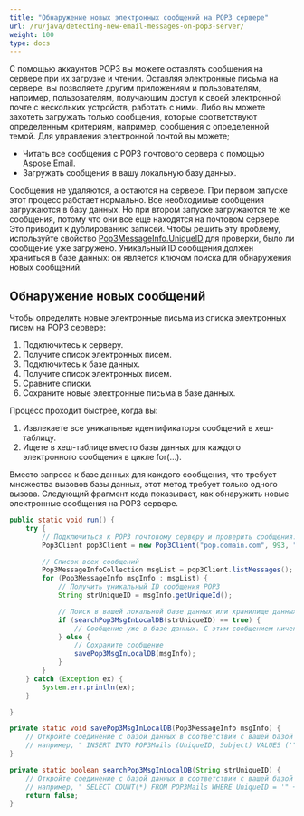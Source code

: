 ```yaml
---
title: "Обнаружение новых электронных сообщений на POP3 сервере"
url: /ru/java/detecting-new-email-messages-on-pop3-server/
weight: 100
type: docs
---
```



С помощью аккаунтов POP3 вы можете оставлять сообщения на сервере при их загрузке и чтении. Оставляя электронные письма на сервере, вы позволяете другим приложениям и пользователям, например, пользователям, получающим доступ к своей электронной почте с нескольких устройств, работать с ними. Либо вы можете захотеть загружать только сообщения, которые соответствуют определенным критериям, например, сообщения с определенной темой. Для управления электронной почтой вы можете;

- Читать все сообщения с POP3 почтового сервера с помощью Aspose.Email.
- Загружать сообщения в вашу локальную базу данных.

Сообщения не удаляются, а остаются на сервере. При первом запуске этот процесс работает нормально. Все необходимые сообщения загружаются в базу данных. Но при втором запуске загружаются те же сообщения, потому что они все еще находятся на почтовом сервере. Это приводит к дублированию записей. Чтобы решить эту проблему, используйте свойство [Pop3MessageInfo.UniqueID](https://apireference.aspose.com/email/java/com.aspose.email/Pop3MessageInfo#getUniqueId\(\)) для проверки, было ли сообщение уже загружено. Уникальный ID сообщения должен храниться в базе данных: он является ключом поиска для обнаружения новых сообщений.
## **Обнаружение новых сообщений**
Чтобы определить новые электронные письма из списка электронных писем на POP3 сервере:

1. Подключитесь к серверу.
1. Получите список электронных писем.
1. Подключитесь к базе данных.
1. Получите список электронных писем.
1. Сравните списки.
1. Сохраните новые электронные письма в базе данных.

Процесс проходит быстрее, когда вы:

1. Извлекаете все уникальные идентификаторы сообщений в хеш-таблицу.
1. Ищете в хеш-таблице вместо базы данных для каждого электронного сообщения в цикле for(…).

Вместо запроса к базе данных для каждого сообщения, что требует множества вызовов базы данных, этот метод требует только одного вызова. Следующий фрагмент кода показывает, как обнаружить новые электронные сообщения на POP3 сервере.



~~~Java
public static void run() {
    try {
        // Подключиться к POP3 почтовому серверу и проверить сообщения.
        Pop3Client pop3Client = new Pop3Client("pop.domain.com", 993, "username", "password");

        // Список всех сообщений
        Pop3MessageInfoCollection msgList = pop3Client.listMessages();
        for (Pop3MessageInfo msgInfo : msgList) {
            // Получить уникальный ID сообщения POP3
            String strUniqueID = msgInfo.getUniqueId();

            // Поиск в вашей локальной базе данных или хранилище данных по уникальному ID. Если найдено совпадение, это значит, что оно уже загружено. В противном случае загрузите и сохраните его.
            if (searchPop3MsgInLocalDB(strUniqueID) == true) {
                // Сообщение уже в базе данных. С этим сообщением ничего не нужно делать. Переходите к следующему сообщению.
            } else {
                // Сохраните сообщение
                savePop3MsgInLocalDB(msgInfo);
            }
        }
    } catch (Exception ex) {
        System.err.println(ex);
    }

}

private static void savePop3MsgInLocalDB(Pop3MessageInfo msgInfo) {
    // Откройте соединение с базой данных в соответствии с вашей базой данных. Используйте общие свойства (например, msgInfo.Subject) и сохраняйте в базе данных,
    // например, " INSERT INTO POP3Mails (UniqueID, Subject) VALUES ('" + msgInfo.UniqueID + "' , '" + msgInfo.Subject + "') и выполните запрос для сохранения в базе данных.
}

private static boolean searchPop3MsgInLocalDB(String strUniqueID) {
    // Откройте соединение с базой данных в соответствии с вашей базой данных. Используйте strUniqueID в поисковом запросе для поиска существующих записей,
    // например, " SELECT COUNT(*) FROM POP3Mails WHERE UniqueID = '" + strUniqueID + "' Выполните запрос, верните true, если count == 1. Верните false, если count == 0.
    return false;
}
~~~